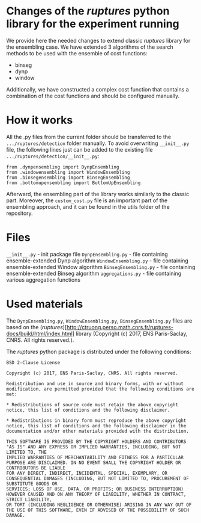 # Changes of the *ruptures* python library for the experiment running
We provide here the needed changes to extend classic *ruptures* library for the ensembling case.
We have extended 3 algorithms of the search methods to be used with the ensemble of cost functions:
- binseg
- dynp
- window

Additionally, we have constructed a complex cost function that contains a combination of the cost functions and should be configured manually.

# How it works
All the .py files from the current folder should be transferred to the `.../ruptures/detection` folder manually.
To avoid overwriting `__init__.py` file, the following lines just can be added to the existing file `.../ruptures/detection/__init__.py`:
```
from .dynpensembling import DynpEnsembling
from .windowensembling import WindowEnsembling
from .binsegensembling import BinsegEnsembling
from .bottomupensembling import BottomUpEnsembling
```

Afterward, the ensembling part of the library works similarly to the classic part.
Moreover, the `custom_cost.py` file is an important part of the ensembling approach, and it can be found in the utils folder of the repository.

# Files
`__init__.py` - init package file
`DynpEnsembling.py` - file containing ensemble-extended Dynp algorithm
`WindowEnsembling.py` - file containing ensemble-extended Window algorithm
`BinsegEnsembling.py` - file containing ensemble-extended Binseg algorithm
`aggregations.py` - file containing various aggregation functions

# Used materials

The `DynpEnsembling.py`, `WindowEnsembling.py`, `BinsegEnsembling.py` files are based on the (*ruptures*)[http://ctruong.perso.math.cnrs.fr/ruptures-docs/build/html/index.html] library (Copyright (c) 2017, ENS Paris-Saclay, CNRS. All rights reserved.).

The *ruptures* python package is distributed under the following conditions:
```
BSD 2-Clause License

Copyright (c) 2017, ENS Paris-Saclay, CNRS. All rights reserved.

Redistribution and use in source and binary forms, with or without modification, are permitted provided that the following conditions are met:

* Redistributions of source code must retain the above copyright notice, this list of conditions and the following disclaimer.

* Redistributions in binary form must reproduce the above copyright notice, this list of conditions and the following disclaimer in the documentation and/or other materials provided with the distribution.

THIS SOFTWARE IS PROVIDED BY THE COPYRIGHT HOLDERS AND CONTRIBUTORS "AS IS" AND ANY EXPRESS OR IMPLIED WARRANTIES, INCLUDING, BUT NOT LIMITED TO, THE
IMPLIED WARRANTIES OF MERCHANTABILITY AND FITNESS FOR A PARTICULAR PURPOSE ARE DISCLAIMED. IN NO EVENT SHALL THE COPYRIGHT HOLDER OR CONTRIBUTORS BE LIABLE
FOR ANY DIRECT, INDIRECT, INCIDENTAL, SPECIAL, EXEMPLARY, OR CONSEQUENTIAL DAMAGES (INCLUDING, BUT NOT LIMITED TO, PROCUREMENT OF SUBSTITUTE GOODS OR
SERVICES; LOSS OF USE, DATA, OR PROFITS; OR BUSINESS INTERRUPTION) HOWEVER CAUSED AND ON ANY THEORY OF LIABILITY, WHETHER IN CONTRACT, STRICT LIABILITY,
OR TORT (INCLUDING NEGLIGENCE OR OTHERWISE) ARISING IN ANY WAY OUT OF THE USE OF THIS SOFTWARE, EVEN IF ADVISED OF THE POSSIBILITY OF SUCH DAMAGE.
```
